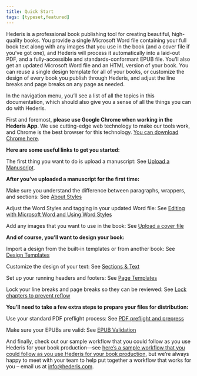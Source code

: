 ```yaml
---
title: Quick Start
tags: [typeset,featured]
---
```

 
<html><body><section data-type="chapter" class="hsecchapter" data-hederis-type="hsecchapter" id="quick-start" data-pi-attrs="id: quick-start; data-tags: typeset,featured;" role="doc-chapter" data-tags="typeset,featured" data-author-name=" " data-book-title=" " title="Quick Start"><p class="hblkp" data-hederis-type="hblkp" id="pT8XYUmuA">Hederis is a professional book publishing tool for creating beautiful, high-quality books. You provide a single Microsoft Word file containing your full book text along with any images that you use in the book (and a cover file if you&#8217;ve got one), and Hederis will process it automatically into a laid-out PDF, and a fully-accessible and standards-conformant EPUB file. You&#8217;ll also get an updated Microsoft Word file and an HTML version of your book. You can reuse a single design template for all of your books, or customize the design of every book you publish through Hederis, and adjust the line breaks and page breaks on any page as needed. </p><p class="hblkp" data-hederis-type="hblkp" id="pxhOsOVBg">In the navigation menu, you&#8217;ll see a list of all the topics in this documentation, which should also give you a sense of all the things you can do with Hederis.</p><p class="hblkp" data-hederis-type="hblkp" id="p24tE2snz">First and foremost, <strong data-hederis-type="hspanstrong" id="pXFgFV1Hp">please use Google Chrome when working in the Hederis App</strong>. We use cutting-edge web technology to make our tools work, and Chrome is the best browser for this technology. <a href="https://www.google.com/chrome/" data-hederis-type="hspana" id="pnJX54TFb"><span class="Hyperlink" data-hederis-type="hspnspan" id="pn3EGX7Wk">You can download Chrome here</span></a>.</p><p class="hblkp" data-hederis-type="hblkp" id="p3Lb6VWd8"><strong class="hspanstrong" data-hederis-type="hspanstrong" id="pMZvUOSzs">Here are some useful links to get you started:</strong></p><p class="hblkp" data-hederis-type="hblkp" id="p0hH7Huvv">The first thing you want to do is upload a manuscript: See <a href="{% link _docs/upload-a-manuscript.md %}" data-hederis-type="hspana" id="p2GA9o14r"><span class="Hyperlink" data-hederis-type="hspnspan" id="pUTc6CKxF">Upload a Manuscript</span></a>.</p><p class="hblkp" data-hederis-type="hblkp" id="pCcL167iH"><strong class="hspanstrong" data-hederis-type="hspanstrong" id="p5GcF1j8I">After you&#8217;ve uploaded a manuscript for the first time:</strong></p><p class="hblkp" data-hederis-type="hblkp" id="poerWKNCq">Make sure you understand the difference between paragraphs, wrappers, and sections: See <a href="{% link _docs/semantic-tagging.md %}" data-hederis-type="hspana" id="pGzkjtted"><span class="Hyperlink" data-hederis-type="hspnspan" id="pNrg0FQ1Y">About Styles</span></a></p><p class="hblkp" data-hederis-type="hblkp" id="p2Za0bi5H">Adjust the Word Styles and tagging in your updated Word file: See <a href="{% link _docs/fine-tune-styles.md %}" data-hederis-type="hspana" id="plmgkgp57"><span class="Hyperlink" data-hederis-type="hspnspan" id="p0OxuEMYT">Editing with Microsoft Word and Using Word Styles</span></a></p><p class="hblkp" data-hederis-type="hblkp" id="pZEqivwqF">Add any images that you want to use in the book: See <a href="{% link _docs/upload-a-cover.md %}" data-hederis-type="hspana" id="pTvcIJ908"><span class="Hyperlink" data-hederis-type="hspnspan" id="pnrOtRt0n">Upload a cover file</span></a></p><p class="hblkp" data-hederis-type="hblkp" id="ptRx5ZoJ4"><strong class="hspanstrong" data-hederis-type="hspanstrong" id="pQxZe0yhJ">And of course, you&#8217;ll want to design your book:</strong></p><p class="hblkp" data-hederis-type="hblkp" id="pfxfmFeCn">Import a design from the built-in templates or from another book: See <a href="{% link _docs/design-templates.md %}" data-hederis-type="hspana" id="plucliwTl"><span class="Hyperlink" data-hederis-type="hspnspan" id="pXMusnMo4">Design Templates</span></a></p><p class="hblkp" data-hederis-type="hblkp" id="pbx2ityiV">Customize the design of your text: See <a href="{% link _docs/typeset-text-design.md %}" data-hederis-type="hspana" id="pdRozKset"><span class="Hyperlink" data-hederis-type="hspnspan" id="pY7NRzTbX">Sections &amp; Text</span></a></p><p class="hblkp" data-hederis-type="hblkp" id="pwOxBWaNc">Set up your running headers and footers: See <a href="{% link _docs/typeset-master-pages.md %}" data-hederis-type="hspana" id="pugwa8xMp"><span class="Hyperlink" data-hederis-type="hspnspan" id="pcv8DjyFW">Page Templates</span></a></p><p class="hblkp" data-hederis-type="hblkp" id="pJWWGRbVw">Lock your line breaks and page breaks so they can be reviewed: See <a href="{% link _docs/page-locking.md %}" data-hederis-type="hspana" id="pCep2mEVN"><span class="Hyperlink" data-hederis-type="hspnspan" id="pBX3BkuGI">Lock chapters to prevent reflow</span></a></p><p class="hblkp" data-hederis-type="hblkp" id="pE7xeeSxI"><strong class="hspanstrong" data-hederis-type="hspanstrong" id="pQDYNfGiu">You&#8217;ll need to take a few extra steps to prepare your files for distribution:</strong></p><p class="hblkp" data-hederis-type="hblkp" id="pqaiQyJdd">Use your standard PDF preflight process: See <a href="{% link _docs/pdf-preflight.md %}" data-hederis-type="hspana" id="peYwNnVCv"><span class="Hyperlink" data-hederis-type="hspnspan" id="pkI2mmLP8">PDF preflight and prepress</span></a></p><p class="hblkp" data-hederis-type="hblkp" id="pe08tWanB">Make sure your EPUBs are valid: See <a href="{% link _docs/epub-validation.md %}" data-hederis-type="hspana" id="pzFI3BlS9"><span class="Hyperlink" data-hederis-type="hspnspan" id="pop56YjCR">EPUB Validation</span></a></p><p class="hblkp" data-hederis-type="hblkp" id="p3RDCYe1H">And finally, check out our sample workflow that you could follow as you use Hederis for your book production&#8212;see <a href="#SampleWorkflow" data-hederis-type="hspana" id="pAeHTlOd5"><span class="Hyperlink" data-hederis-type="hspnspan" id="pFJojynUB">here&#8217;s a sample workflow that you could follow as you use Hederis for your book production</span></a>, but we&#8217;re always happy to meet with your team to help put together a workflow that works for you &#8211; email us at <a href="mailto:info@hederis.com" data-hederis-type="hspana" id="p4y8UhUl9"><span class="Hyperlink" data-hederis-type="hspnspan" id="paEC8A0id">info@hederis.com</span></a>. </p></section></body></html>

